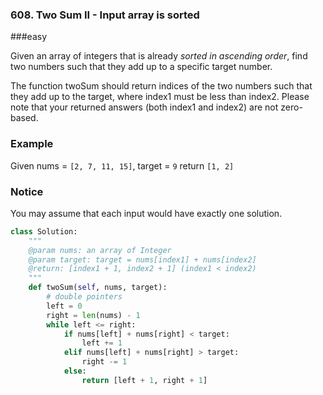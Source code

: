 ### 608. Two Sum II - Input array is sorted

###easy

Given an array of integers that is already *sorted in ascending order*, find two numbers such that they add up to a specific target number.

The function twoSum should return indices of the two numbers such that they add up to the target, where index1 must be less than index2. Please note that your returned answers (both index1 and index2) are not zero-based.

### Example

Given nums = `[2, 7, 11, 15]`, target = `9`
return `[1, 2]`

### Notice

You may assume that each input would have exactly one solution.

```python
class Solution:
    """
    @param nums: an array of Integer
    @param target: target = nums[index1] + nums[index2]
    @return: [index1 + 1, index2 + 1] (index1 < index2)
    """
    def twoSum(self, nums, target):
        # double pointers
        left = 0
        right = len(nums) - 1
        while left <= right:
            if nums[left] + nums[right] < target:
                left += 1
            elif nums[left] + nums[right] > target:
                right -= 1
            else:
                return [left + 1, right + 1]
        
```

